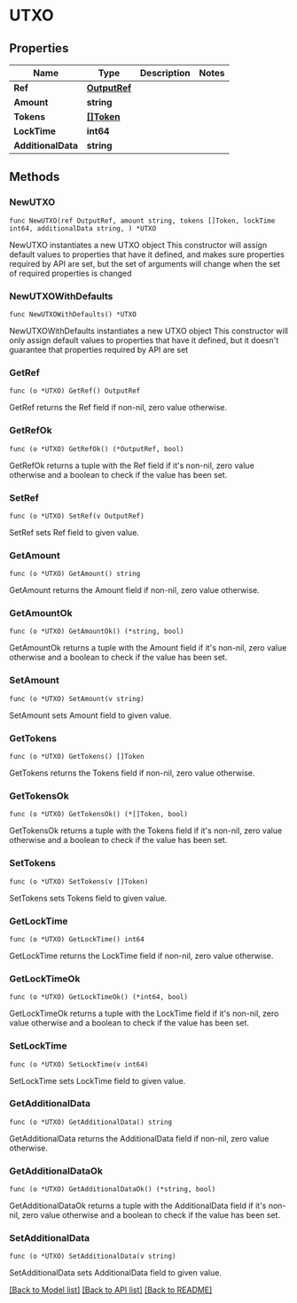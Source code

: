 # UTXO

## Properties

Name | Type | Description | Notes
------------ | ------------- | ------------- | -------------
**Ref** | [**OutputRef**](OutputRef.md) |  | 
**Amount** | **string** |  | 
**Tokens** | [**[]Token**](Token.md) |  | 
**LockTime** | **int64** |  | 
**AdditionalData** | **string** |  | 

## Methods

### NewUTXO

`func NewUTXO(ref OutputRef, amount string, tokens []Token, lockTime int64, additionalData string, ) *UTXO`

NewUTXO instantiates a new UTXO object
This constructor will assign default values to properties that have it defined,
and makes sure properties required by API are set, but the set of arguments
will change when the set of required properties is changed

### NewUTXOWithDefaults

`func NewUTXOWithDefaults() *UTXO`

NewUTXOWithDefaults instantiates a new UTXO object
This constructor will only assign default values to properties that have it defined,
but it doesn't guarantee that properties required by API are set

### GetRef

`func (o *UTXO) GetRef() OutputRef`

GetRef returns the Ref field if non-nil, zero value otherwise.

### GetRefOk

`func (o *UTXO) GetRefOk() (*OutputRef, bool)`

GetRefOk returns a tuple with the Ref field if it's non-nil, zero value otherwise
and a boolean to check if the value has been set.

### SetRef

`func (o *UTXO) SetRef(v OutputRef)`

SetRef sets Ref field to given value.


### GetAmount

`func (o *UTXO) GetAmount() string`

GetAmount returns the Amount field if non-nil, zero value otherwise.

### GetAmountOk

`func (o *UTXO) GetAmountOk() (*string, bool)`

GetAmountOk returns a tuple with the Amount field if it's non-nil, zero value otherwise
and a boolean to check if the value has been set.

### SetAmount

`func (o *UTXO) SetAmount(v string)`

SetAmount sets Amount field to given value.


### GetTokens

`func (o *UTXO) GetTokens() []Token`

GetTokens returns the Tokens field if non-nil, zero value otherwise.

### GetTokensOk

`func (o *UTXO) GetTokensOk() (*[]Token, bool)`

GetTokensOk returns a tuple with the Tokens field if it's non-nil, zero value otherwise
and a boolean to check if the value has been set.

### SetTokens

`func (o *UTXO) SetTokens(v []Token)`

SetTokens sets Tokens field to given value.


### GetLockTime

`func (o *UTXO) GetLockTime() int64`

GetLockTime returns the LockTime field if non-nil, zero value otherwise.

### GetLockTimeOk

`func (o *UTXO) GetLockTimeOk() (*int64, bool)`

GetLockTimeOk returns a tuple with the LockTime field if it's non-nil, zero value otherwise
and a boolean to check if the value has been set.

### SetLockTime

`func (o *UTXO) SetLockTime(v int64)`

SetLockTime sets LockTime field to given value.


### GetAdditionalData

`func (o *UTXO) GetAdditionalData() string`

GetAdditionalData returns the AdditionalData field if non-nil, zero value otherwise.

### GetAdditionalDataOk

`func (o *UTXO) GetAdditionalDataOk() (*string, bool)`

GetAdditionalDataOk returns a tuple with the AdditionalData field if it's non-nil, zero value otherwise
and a boolean to check if the value has been set.

### SetAdditionalData

`func (o *UTXO) SetAdditionalData(v string)`

SetAdditionalData sets AdditionalData field to given value.



[[Back to Model list]](../README.md#documentation-for-models) [[Back to API list]](../README.md#documentation-for-api-endpoints) [[Back to README]](../README.md)


